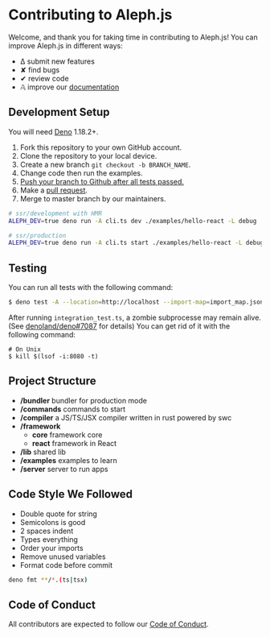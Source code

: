 # Contributing to Aleph.js

Welcome, and thank you for taking time in contributing to Aleph.js! You can improve Aleph.js in different ways:

- ∆ submit new features
- ✘ find bugs
- ✔︎ review code
- 𝔸 improve our [documentation](https://github.com/alephjs/alephjs.org)

## Development Setup

You will need [Deno](https://deno.land/) 1.18.2+.

1. Fork this repository to your own GitHub account.
2. Clone the repository to your local device.
3. Create a new branch `git checkout -b BRANCH_NAME`.
4. Change code then run the examples.
5. [Push your branch to Github after all tests passed.](#Testing)
6. Make a [pull request](https://github.com/alephjs/aleph.js/pulls).
7. Merge to master branch by our maintainers.

```bash
# ssr/development with HMR
ALEPH_DEV=true deno run -A cli.ts dev ./examples/hello-react -L debug

# ssr/production
ALEPH_DEV=true deno run -A cli.ts start ./examples/hello-react -L debug
```

## Testing

You can run all tests with the following command:

```bash
$ deno test -A --location=http://localhost --import-map=import_map.json
```

After running `integration_test.ts`, a zombie subprocesse may remain alive. (See [denoland/deno#7087](https://github.com/denoland/deno/issues/7087) for details) You can get rid of it with the following command:

```shell
# On Unix
$ kill $(lsof -i:8080 -t)
```

## Project Structure

- **/bundler** bundler for production mode
- **/commands** commands to start
- **/compiler** a JS/TS/JSX compiler written in rust powered by swc
- **/framework**
  - **core** framework core
  - **react** framework in React
- **/lib** shared lib
- **/examples** examples to learn
- **/server** server to run apps

## Code Style We Followed

- Double quote for string
- Semicolons is good
- 2 spaces indent
- Types everything
- Order your imports
- Remove unused variables
- Format code before commit

```bash
deno fmt **/*.(ts|tsx)
```

## Code of Conduct

All contributors are expected to follow our [Code of Conduct](CODE_OF_CONDUCT.md).
